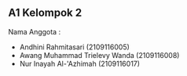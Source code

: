 <h2>A1 Kelompok 2</h2>

Nama Anggota :

- Andhini Rahmitasari (2109116005)
- Awang Muhammad Trielevy Wanda (2109116008)
- Nur Inayah Al-'Azhimah (2109116017)
